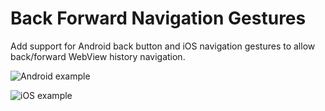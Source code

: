 # Back Forward Navigation Gestures

Add support for Android back button and iOS navigation gestures to allow back/forward WebView history navigation. 

![Android example](https://user-images.githubusercontent.com/5956938/204133861-98f346bd-3289-42f0-8172-6895b20a154d.gif)

![iOS example](https://user-images.githubusercontent.com/5956938/204133869-3f8908d2-c0d9-4f72-adf9-82169ad2e51d.gif)
